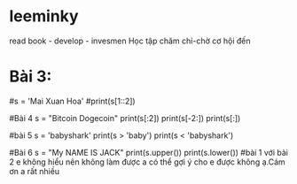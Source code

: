 # leeminky
read book - develop - invesmen
Học tập chăm chỉ-chờ cơ hội đến 
# Bài 3:
#s = 'Mai Xuan Hoa'
#print(s[1::2])

#Bài 4
s = "Bitcoin Dogecoin"
print(s[:2])
print(s[-2:])
print(s[:])

#bài 5
s = 'babyshark'
print(s > 'baby')
print(s < 'babyshark')

#Bài 6
s = "My NAME IS JACK"
print(s.upper())
print(s.lower())
#bài 1 với bài 2 e không hiểu nên không làm được a có thể gợi ý cho e được không ạ.Cám ơn a rất nhiều
